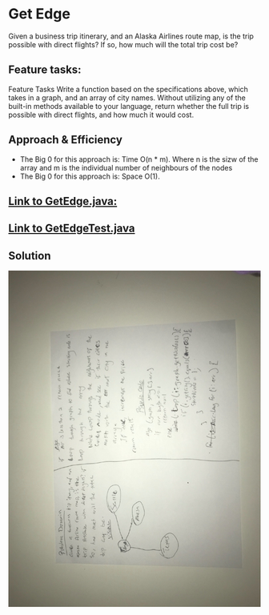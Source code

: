 # Get Edge

Given a business trip itinerary, and an Alaska Airlines route map, is the trip possible with direct flights?
If so, how much will the total trip cost be?

## Feature tasks:

Feature Tasks
Write a function based on the specifications above, which takes in a graph, and an array of city names.
Without utilizing any of the built-in methods available to your language, return whether the full trip is possible
with direct flights, and how much it would cost.

## Approach & Efficiency
- The Big 0 for this approach is: Time O(n * m). Where n is the sizw of the array and m is the individual
number of neighbours of the nodes
- The Big 0 for this approach is: Space O(1).


## [Link to GetEdge.java:](https://github.com/wosunkwo/data-structures-and-algorithms/blob/master/code401-challenges/src/main/java/code401/challenges/GetEdge/GetEdge.java)
## [Link to GetEdgeTest.java](https://github.com/wosunkwo/data-structures-and-algorithms/blob/master/code401-challenges/src/test/java/code401/challenges/GetEdge/GetEdgeTest.java)


## Solution
![alt_text](https://github.com/wosunkwo/data-structures-and-algorithms/blob/master/code401-challenges/assets/getEdge.jpg)
